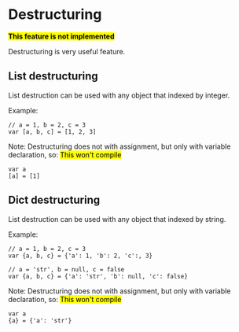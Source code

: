 # Destructuring

<mark>__This feature is not implemented__</mark>

Destructuring is very useful feature.

## List destructuring
List destruction can be used with any object that indexed by integer.

Example:
```
// a = 1, b = 2, c = 3
var [a, b, c] = [1, 2, 3]
```

Note: Destructuring does not with assignment, but only with variable declaration, so:
<mark>This won't compile</mark>
```
var a
[a] = [1]
```

## Dict destructuring
List destruction can be used with any object that indexed by string.

Example:
```
// a = 1, b = 2, c = 3
var {a, b, c} = {'a': 1, 'b': 2, 'c':, 3}

// a = 'str', b = null, c = false
var {a, b, c} = {'a': 'str', 'b': null, 'c': false}
```

Note: Destructuring does not with assignment, but only with variable declaration, so:
<mark>This won't compile</mark>
```
var a
{a} = {'a': 'str'}
```